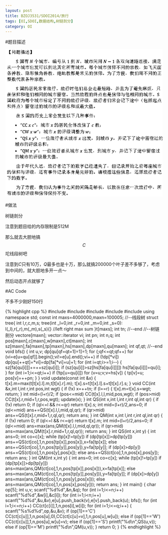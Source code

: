 ```yaml
---
layout: post
title: BZOJ3531/SDOI2014/旅行
tags: [OI,SDOI,数据结构,树链剖分]
category: OI
---
```


#题目描述

![](/images/oi/bzoj/3531.png)

#做法

树链剖分

注意到题目给的内存限制是512M

那么就去大胆地搞$$C$$坨线段树吧

注意到$C$只有10万，$Q$最多也是十万，那么就搞200000个叶子差不多够了，考虑到中间的，就大胆地多开一点～

然后动态开点就够了

#AC Code

不多不少刚好150行

{% highlight cpp %}
#include <iostream>
#include <cstdio>
#include <cstring>
#include <algorithm>
#include <vector>
using namespace std;
const int maxs=4000000,maxn=100005;
//--线段树
struct tree{
    int l,r,c,m,s;
    tree(int _l=0,int _r=0,int _m=0,int _s=0):
        l(_l),r(_r),m(_m),s(_s){}
    //left right max sum
}t[maxs];
int tn;
//--end
//--树链剖分
vector<int>e[maxn];
vector<int>::iterator vi;
int pn;
int n,q;
int pos[maxn],c[maxn],w[maxn],ct[maxn];
int sz[maxn],fa[maxn],tp[maxn],hs[maxn],dp[maxn],qu[maxn];
int qf,qt;
//--end
void bfs()
{
    int u,v;
    dp[qu[qf=qt=1]=1]=1;
    for (;qf<=qt;qf++)
        for (vi=e[u=qu[qf]].begin();vi!=e[u].end();vi++)
            if (!dp[*vi])
                dp[qu[++qt]=*vi]=dp[fa[*vi]=u]+1;
    for (int i=qt;i>=1;i--)
    {
        sz[fa[qu[i]]]+=++sz[qu[i]];
        if (sz[qu[i]]>sz[hs[fa[qu[i]]]])
            hs[fa[qu[i]]]=qu[i];
    }
    for (int i=1;i<=qt;i++)
        if (!tp[u=qu[i]])
            for (v=u;v;v=hs[v])
            {
                tp[v]=u;
                pos[v]=++pn;
            }
}
void update(const int &x)
{
    t[x].m=max(t[t[x].l].m,t[t[x].r].m);
    t[x].s=t[t[x].l].s+t[t[x].r].s;
}
void CC(int &x,int l,int r,int pos,int wgt)
{
    if (!x)
        x=++tn;
    if (l==r)
    {
        t[x].m=t[x].s=wgt;
        return;
    }
    int mid=(l+r)/2;
    if (pos<=mid)
        CC(t[x].l,l,mid,pos,wgt);
    if (pos>mid)
        CC(t[x].r,mid+1,r,pos,wgt);
    update(x);
}
int QS(int x,int l,int r,int ql,int qr)
{
    if (!x)
        return 0;
    if (ql<=l && r<=qr)
        return t[x].s;
    int mid=(l+r)/2,ans=0;
    if (ql<=mid)
        ans+=QS(t[x].l,l,mid,ql,qr);
    if (qr>mid)
        ans+=QS(t[x].r,mid+1,r,ql,qr);
    return ans;
}
int QM(int x,int l,int r,int ql,int qr)
{
    if (!x)
        return 0;
    if (ql<=l && r<=qr)
        return t[x].m;
    int mid=(l+r)/2,ans=0;
    if (ql<=mid)
        ans=max(ans,QM(t[x].l,l,mid,ql,qr));
    if (qr>mid)
        ans=max(ans,QM(t[x].r,mid+1,r,ql,qr));
    return ans;
}
int QS(int x,int y)
{
    int ans=0;
    int co=c[x];
    while (tp[x]!=tp[y])
        if (dp[tp[x]]>dp[tp[y]])
            ans+=QS(ct[co],1,n,pos[tp[x]],pos[x]),x=fa[tp[x]];
        else
            ans+=QS(ct[co],1,n,pos[tp[y]],pos[y]),y=fa[tp[y]];
    if (dp[x]>dp[y])
        ans+=QS(ct[co],1,n,pos[y],pos[x]);
    else
        ans+=QS(ct[co],1,n,pos[x],pos[y]);
    return ans;
}
int QM(int x,int y)
{
    int ans=0;
    int co=c[x];
    while (tp[x]!=tp[y])
        if (dp[tp[x]]>dp[tp[y]])
            ans=max(ans,QM(ct[co],1,n,pos[tp[x]],pos[x])),x=fa[tp[x]];
        else
            ans=max(ans,QM(ct[co],1,n,pos[tp[y]],pos[y])),y=fa[tp[y]];
    if (dp[x]>dp[y])
        ans=max(ans,QM(ct[co],1,n,pos[y],pos[x]));
    else
        ans=max(ans,QM(ct[co],1,n,pos[x],pos[y]));
    return ans;
}
int main()
{
    char op[5];
    int u,v;
    scanf("%d%d",&n,&q);
    for (int i=1;i<=n;i++)
        scanf("%d%d",&w[i],&c[i]);
    for (int i=1;i<n;i++)
        scanf("%d%d",&u,&v),e[u].push_back(v),e[v].push_back(u);
    bfs();
    for (int i=1;i<=n;i++)
        CC(ct[c[i]],1,n,pos[i],w[i]);
    for (int i=1;i<=q;i++)
    {
        scanf("%s%d%d",op,&u,&v);
        if (op[1]=='C')
            CC(ct[c[u]],1,n,pos[u],0),CC(ct[c[u]=v],1,n,pos[u],w[u]);
        else if (op[1]=='W')
            CC(ct[c[u]],1,n,pos[u],w[u]=v);
        else if (op[1]=='S')
            printf("%d\n",QS(u,v));
        else if (op[1]=='M')
            printf("%d\n",QM(u,v));
    }
    return 0;
}
{% endhighlight %}

